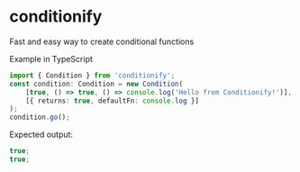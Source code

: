 # conditionify

Fast and easy way to create conditional functions

Example in TypeScript

```ts
import { Condition } from 'conditionify';
const condition: Condition = new Condition(
	[true, () => true, () => console.log('Hello from Conditionify!')],
	[{ returns: true, defaultFn: console.log }]
);
condition.go();
```

Expected output:

```js
true;
true;
```
